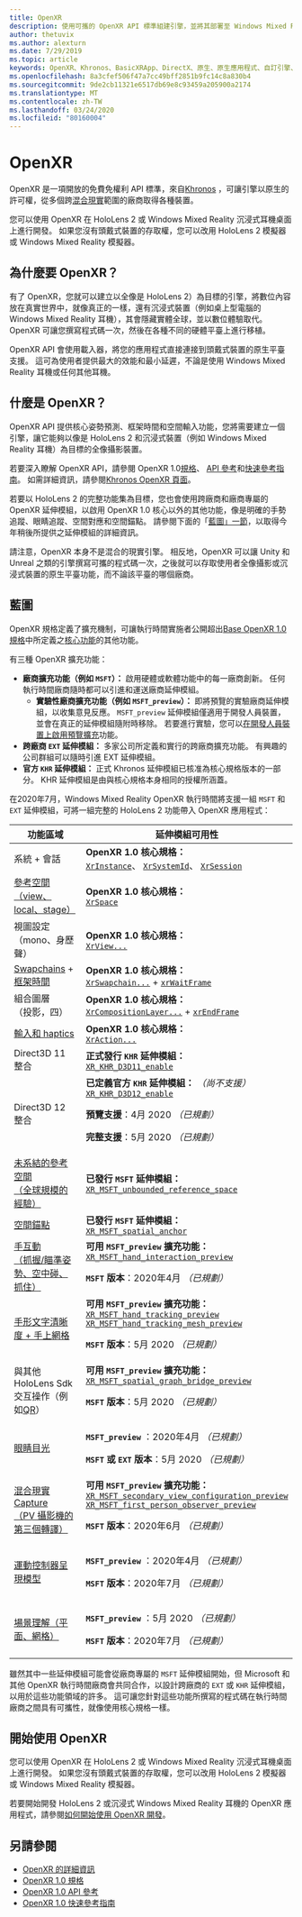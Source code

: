 ```yaml
---
title: OpenXR
description: 使用可攜的 OpenXR API 標準組建引擎，並將其部署至 Windows Mixed Reality 和 HoloLens 2 耳機。
author: thetuvix
ms.author: alexturn
ms.date: 7/29/2019
ms.topic: article
keywords: OpenXR、Khronos、BasicXRApp、DirectX、原生、原生應用程式、自訂引擎、中介軟體
ms.openlocfilehash: 8a3cfef506f47a7cc49bff2851b9fc14c8a830b4
ms.sourcegitcommit: 9de2cb11321e6517db69e8c93459a205900a2174
ms.translationtype: MT
ms.contentlocale: zh-TW
ms.lasthandoff: 03/24/2020
ms.locfileid: "80160004"
---
```

# <a name="openxr"></a>OpenXR

OpenXR 是一項開放的免費免權利 API 標準，來自<a href="https://www.khronos.org/" target="_blank">Khronos</a> ，可讓引擎以原生的許可權，從多個跨[混合現實](mixed-reality.md)範圍的廠商取得各種裝置。

您可以使用 OpenXR 在 HoloLens 2 或 Windows Mixed Reality 沉浸式耳機桌面上進行開發。  如果您沒有頭戴式裝置的存取權，您可以改用 HoloLens 2 模擬器或 Windows Mixed Reality 模擬器。

## <a name="why-openxr"></a>為什麼要 OpenXR？

有了 OpenXR，您就可以建立以全像是 HoloLens 2）為目標的引擎，將數位內容放在真實世界中，就像真正的一樣，還有沉浸式裝置（例如桌上型電腦的 Windows Mixed Reality 耳機），其會隱藏實體全球，並以數位體驗取代。  OpenXR 可讓您撰寫程式碼一次，然後在各種不同的硬體平臺上進行移植。

OpenXR API 會使用載入器，將您的應用程式直接連接到頭戴式裝置的原生平臺支援。  這可為使用者提供最大的效能和最小延遲，不論是使用 Windows Mixed Reality 耳機或任何其他耳機。

## <a name="what-is-openxr"></a>什麼是 OpenXR？

OpenXR API 提供核心姿勢預測、框架時間和空間輸入功能，您將需要建立一個引擎，讓它能夠以像是 HoloLens 2 和沉浸式裝置（例如 Windows Mixed Reality 耳機）為目標的全像攝影裝置。

若要深入瞭解 OpenXR API，請參閱 OpenXR 1.0<a href="https://www.khronos.org/registry/OpenXR/specs/1.0/html/xrspec.html" target="_blank">規格</a>、 <a href="https://www.khronos.org/registry/OpenXR/specs/1.0/man/html/openxr.html" target="_blank">API 參考</a>和<a href="https://www.khronos.org/files/openxr-10-reference-guide.pdf" target="_blank">快速參考指南</a>。  如需詳細資訊，請參閱<a href="https://www.khronos.org/openxr/" target="_blank">Khronos OpenXR 頁面</a>。

若要以 HoloLens 2 的完整功能集為目標，您也會使用跨廠商和廠商專屬的 OpenXR 延伸模組，以啟用 OpenXR 1.0 核心以外的其他功能，像是明確的手勢追蹤、眼睛追蹤、空間對應和空間錨點。  請參閱下面的「[藍圖」一節](#roadmap)，以取得今年稍後所提供之延伸模組的詳細資訊。

請注意，OpenXR 本身不是混合的現實引擎。  相反地，OpenXR 可以讓 Unity 和 Unreal 之類的引擎撰寫可攜的程式碼一次，之後就可以存取使用者全像攝影或沉浸式裝置的原生平臺功能，而不論該平臺的哪個廠商。

## <a name="roadmap"></a>藍圖

OpenXR 規格定義了擴充機制，可讓執行時間實施者公開超出<a href="https://www.khronos.org/registry/OpenXR/specs/1.0/html/xrspec.html" target="_blank">Base OpenXR 1.0 規格</a>中所定義之[核心功能](#what-is-openxr)的其他功能。

有三種 OpenXR 擴充功能：
* **廠商擴充功能（例如 `MSFT`）：** 啟用硬體或軟體功能中的每一廠商創新。  任何執行時間廠商隨時都可以引進和運送廠商延伸模組。
  * **實驗性廠商擴充功能（例如 `MSFT_preview`）：** 即將預覽的實驗廠商延伸模組，以收集意見反應。  `MSFT_preview` 延伸模組僅適用于開發人員裝置，並會在真正的延伸模組隨附時移除。  若要進行實驗，您可以[在開發人員裝置上啟用預覽擴充](openxr-getting-started.md#using-preview-extensions)功能。
* **跨廠商 `EXT` 延伸模組：** 多家公司所定義和實行的跨廠商擴充功能。  有興趣的公司群組可以隨時引進 EXT 延伸模組。
* **官方 `KHR` 延伸模組：** 正式 Khronos 延伸模組已核准為核心規格版本的一部分。  KHR 延伸模組是由與核心規格本身相同的授權所涵蓋。

在2020年7月，Windows Mixed Reality OpenXR 執行時間將支援一組 `MSFT` 和 `EXT` 延伸模組，可將一組完整的 HoloLens 2 功能帶入 OpenXR 應用程式：

| 功能區域 | 延伸模組可用性 |
|--------------|------------------------|
| 系統 + 會話 | **OpenXR 1.0 核心規格：**<br /><code><a href="https://www.khronos.org/registry/OpenXR/specs/1.0/html/xrspec.html#instance" target="_blank">XrInstance</a></code>、 <code><a href="https://www.khronos.org/registry/OpenXR/specs/1.0/html/xrspec.html#system" target="_blank">XrSystemId</a></code>、 <code><a href="https://www.khronos.org/registry/OpenXR/specs/1.0/html/xrspec.html#session" target="_blank">XrSession</a></code> |
| [參考空間（view、local、stage）](coordinate-systems.md) | **OpenXR 1.0 核心規格：**<br /><code><a href="https://www.khronos.org/registry/OpenXR/specs/1.0/html/xrspec.html#spaces" target="_blank">XrSpace</a></code> |
| 視圖設定（mono、身歷聲） | **OpenXR 1.0 核心規格：**<br /><code><a href="https://www.khronos.org/registry/OpenXR/specs/1.0/html/xrspec.html#view_configurations" target="_blank">XrView...</a></code> |
| [Swapchains](rendering.md) + [框架時間](understanding-performance-for-mixed-reality.md) | **OpenXR 1.0 核心規格：**<br /><code><a href="https://www.khronos.org/registry/OpenXR/specs/1.0/html/xrspec.html#rendering" target="_blank">XrSwapchain...</a></code> + <code><a href="https://www.khronos.org/registry/OpenXR/specs/1.0/html/xrspec.html#frame-synchronization" target="_blank">xrWaitFrame</a></code> |
| 組合圖層<br />（投影，四） | **OpenXR 1.0 核心規格：**<br /><code><a href="https://www.khronos.org/registry/OpenXR/specs/1.0/html/xrspec.html#compositing" target="_blank">XrCompositionLayer...</a></code> + <code><a href="https://www.khronos.org/registry/OpenXR/specs/1.0/html/xrspec.html#frame-submission" target="_blank">xrEndFrame</a></code> |
| [輸入和 haptics](interaction-fundamentals.md) | **OpenXR 1.0 核心規格：**<br /><code><a href="https://www.khronos.org/registry/OpenXR/specs/1.0/html/xrspec.html#input" target="_blank">XrAction...</a></code> |
| Direct3D 11 整合 | **正式發行 `KHR` 延伸模組：**<br /><code><a href="https://www.khronos.org/registry/OpenXR/specs/1.0/html/xrspec.html#XR_KHR_D3D11_enable" target="_blank">XR_KHR_D3D11_enable</a></code><br /> |
| Direct3D 12 整合 | **已定義官方 `KHR` 延伸模組：** *（尚不支援）*<br /><code><a href="https://www.khronos.org/registry/OpenXR/specs/1.0/html/xrspec.html#XR_KHR_D3D12_enable" target="_blank">XR_KHR_D3D12_enable</a></code><br /><p>**預覽支援**：4月 2020 *（已規劃）*</p><p>**完整支援**：5月 2020 *（已規劃）*</p> |
| [未系結的參考空間<br />（全球規模的經驗）](coordinate-systems.md#building-a-world-scale-experience) | **已發行 `MSFT` 延伸模組：**<br /><code><a href="https://www.khronos.org/registry/OpenXR/specs/1.0/html/xrspec.html#XR_MSFT_unbounded_reference_space" target="_blank">XR_MSFT_unbounded_reference_space</a></code> |
| [空間錨點](spatial-anchors.md) | **已發行 `MSFT` 延伸模組：**<br /><code><a href="https://www.khronos.org/registry/OpenXR/specs/1.0/html/xrspec.html#XR_MSFT_spatial_anchor">XR_MSFT_spatial_anchor</a></code> |
| [手互動<br />（抓握/瞄準姿勢、空中碰、抓住）](hands-and-tools.md) | **可用 `MSFT_preview` 擴充功能：**<br /><code><a href="https://microsoft.github.io/OpenXR-MixedReality/openxr_preview/specs/openxr.html#XR_MSFT_hand_interaction_preview">XR_MSFT_hand_interaction_preview</a></code><p>**`MSFT` 版本**：2020年4月 *（已規劃）*</p> |
| [手形文字清晰度 + 手上網格](hands-and-tools.md) | **可用 `MSFT_preview` 擴充功能：**<br /><code><a href="https://microsoft.github.io/OpenXR-MixedReality/openxr_preview/specs/openxr.html#XR_MSFT_hand_tracking_preview">XR_MSFT_hand_tracking_preview</a></code><br /><code><a href="https://microsoft.github.io/OpenXR-MixedReality/openxr_preview/specs/openxr.html#XR_MSFT_hand_tracking_mesh_preview">XR_MSFT_hand_tracking_mesh_preview</a></code><p>**`MSFT` 版本**：5月 2020 *（已規劃）*</p> |
| 與其他 HoloLens Sdk 交互操作（例如[QR](qr-code-tracking.md)） | **可用 `MSFT_preview` 擴充功能：**<br /><code><a href="https://microsoft.github.io/OpenXR-MixedReality/openxr_preview/specs/openxr.html#XR_MSFT_spatial_graph_bridge_preview">XR_MSFT_spatial_graph_bridge_preview</a></code><p>**`MSFT` 版本**：5月 2020 *（已規劃）*</p> |
| [眼睛目光](eye-tracking.md) | <p>**`MSFT_preview`** ：2020年4月 *（已規劃）*</p><p>**`MSFT` 或 `EXT` 版本**：5月 2020 *（已規劃）*</p> |
| [混合現實 Capture<br />（PV 攝影機的第三個轉譯）](mixed-reality-capture-for-developers.md#render-from-the-pv-camera-opt-in) | **可用 `MSFT_preview` 擴充功能：**<br /><code><a href="https://microsoft.github.io/OpenXR-MixedReality/openxr_preview/specs/openxr.html#XR_MSFT_secondary_view_configuration_preview">XR_MSFT_secondary_view_configuration_preview</a></code><br /><code><a href="https://microsoft.github.io/OpenXR-MixedReality/openxr_preview/specs/openxr.html#XR_MSFT_first_person_observer_preview">XR_MSFT_first_person_observer_preview</a></code><br /><p>**`MSFT` 版本**：2020年6月 *（已規劃）*</p> |
| [運動控制器呈現模型](motion-controllers.md#rendering-the-motion-controller-model) | <p>**`MSFT_preview`** ：2020年4月 *（已規劃）*</p><p>**`MSFT` 版本**：2020年7月 *（已規劃）*</p> |
| [場景理解（平面、網格）](scene-understanding.md) | <p>**`MSFT_preview`** ：5月 2020 *（已規劃）*</p><p>**`MSFT` 版本**：2020年7月 *（已規劃）*</p> |

雖然其中一些延伸模組可能會從廠商專屬的 `MSFT` 延伸模組開始，但 Microsoft 和其他 OpenXR 執行時間廠商會共同合作，以設計跨廠商的 `EXT` 或 `KHR` 延伸模組，以用於這些功能領域的許多。  這可讓您針對這些功能所撰寫的程式碼在執行時間廠商之間具有可攜性，就像使用核心規格一樣。

## <a name="get-started-with-openxr"></a>開始使用 OpenXR

您可以使用 OpenXR 在 HoloLens 2 或 Windows Mixed Reality 沉浸式耳機桌面上進行開發。  如果您沒有頭戴式裝置的存取權，您可以改用 HoloLens 2 模擬器或 Windows Mixed Reality 模擬器。

若要開始開發 HoloLens 2 或沉浸式 Windows Mixed Reality 耳機的 OpenXR 應用程式，請參閱[如何開始使用 OpenXR 開發](openxr-getting-started.md)。

## <a name="see-also"></a>另請參閱

* <a href="https://www.khronos.org/openxr/" target="_blank">OpenXR 的詳細資訊</a>
* <a href="https://www.khronos.org/registry/OpenXR/specs/1.0/html/xrspec.html" target="_blank">OpenXR 1.0 規格</a>
* <a href="https://www.khronos.org/registry/OpenXR/specs/1.0/man/html/openxr.html" target="_blank">OpenXR 1.0 API 參考</a>
* <a href="https://www.khronos.org/files/openxr-10-reference-guide.pdf" target="_blank">OpenXR 1.0 快速參考指南</a>
